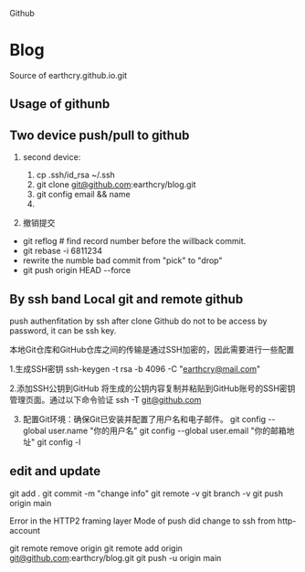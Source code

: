 Github
# Blog

Source of earthcry.github.io.git

## Usage of githunb

## Two device push/pull to github

1. second device:
   1. cp .ssh/id_rsa ~/.ssh
   2. git clone git@github.com:earthcry/blog.git
   3. git config email && name
   4. 
   
2. 撤销提交
  - git reflog # find record number before the willback commit.
  - git rebase -i 6811234
  - rewrite the numble bad commit from "pick" to "drop"
  - git push origin HEAD --force
  



## By ssh band Local git and remote github 

push authenfitation by ssh after clone
Github do not to be access by password, it can be ssh key.

本地Git仓库和GitHub仓库之间的传输是通过SSH加密的，因此需要进行一些配置

1.生成SSH密钥 
ssh-keygen -t rsa -b 4096 -C "earthcry@mail.com"

2.添加SSH公钥到GitHub
将生成的公钥内容复制并粘贴到GitHub账号的SSH密钥管理页面。通过以下命令验证
ssh -T git@github.com


3. 配置Git环境：确保Git已安装并配置了用户名和电子邮件。
git config --global user.name "你的用户名"
git config --global user.email "你的邮箱地址"
git config -l


## edit and update 

git add .
git commit -m "change info"
git remote -v
git branch -v
git push origin main

Error in the HTTP2 framing layer
Mode of push did change to ssh from http-account


git remote remove origin
git remote add origin git@github.com:earthcry/blog.git
git push -u origin main


